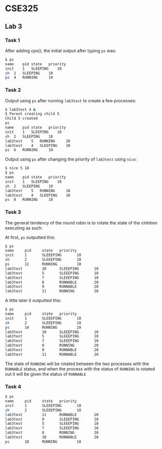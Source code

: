 # CSE325

## Lab 3

### Task 1

After adding cps(), the initial output after typing `ps` was:

```bash
$ ps
name	pid	state	priority
init	1	SLEEPING	10
sh	2	SLEEPING	10
ps	4	RUNNING		10
```

### Task 2

Output using `ps` after running `lab3test` to create a few processes:
 ```bash
$ lab3test 4 &
$ Parent creating child 5
Child 5 created
ps
name	pid	state	priority
init	1	SLEEPING	10
sh	2	SLEEPING	10
lab3test	5	RUNNING		20
lab3test	4	SLEEPING	10
ps	6	RUNNING		10
 ```

 Output using `ps` after changing the priority of `lab3test` using `nice`:
 ```bash
$ nice 5 18
$ ps
name	pid	state	priority
init	1	SLEEPING	10
sh	2	SLEEPING	10
lab3test	5	RUNNING		18
lab3test	4	SLEEPING	10
ps	8	RUNNING		10
 ```

### Task 3

The general tendency of the round robin is to rotate the state of the children executing as such:

At first, `ps` outputted this:

```bash
$ ps
name     pid     state   priority 
init     1       SLEEEPING       10 
sh       2       SLEEEPING       10 
ps       12      RUNNING         10 
lab3test         10      SLEEEPING       10 
lab3test         5       SLEEEPING       10 
lab3test         7       SLEEEPING       10 
lab3test         8       RUNNABLE        20 
lab3test         9       RUNNABLE        20 
lab3test         11      RUNNING         20
```

A little later it outputted this:

```bash
$ ps
name     pid     state   priority 
init     1       SLEEEPING       10 
sh       2       SLEEEPING       10 
ps       14      RUNNING         10 
lab3test         10      SLEEEPING       10 
lab3test         5       SLEEEPING       10 
lab3test         7       SLEEEPING       10 
lab3test         8       RUNNING         20 
lab3test         9       RUNNABLE        20 
lab3test         11      RUNNABLE        20 
```

The state of `RUNNING` will be rotated between the two processes with the `RUNNABLE` status, and when the process with the status of `RUNNING` is rotated out it will be given the status of `RUNNABLE`

### Task 4

```bash
$ ps
name     pid     state   priority 
init     1       SLEEEPING       10 
sh       2       SLEEEPING       10 
lab3test         11      RUNNABLE        20 
lab3test         9       SLEEEPING       10 
lab3test         5       SLEEEPING       10 
lab3test         7       SLEEEPING       10 
lab3test         8       RUNNING         20 
lab3test         10      RUNNABLE        20 
ps       18      RUNNING         10 
```
